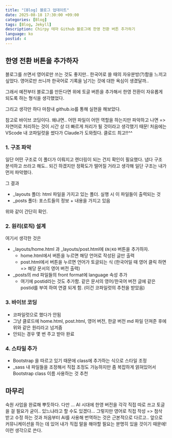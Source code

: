 ```yaml
---
title: "[Blog] 블로그 업데이트"
date: 2025-08-18 17:30:00 +09:00
categories: [Blog]
tags: [Blog, Jekyll]
description: Chirpy 테마 Github 블로그에 한영 전환 버튼 추가하기
language: ko
postid: 4
---
```

## 한영 전환 버튼을 추가하자
블로그를 쓰면서 영어로만 쓰는 것도 좋지만.. 한국어로 쓸 때의 자유분방(?)함을 느끼고 싶었다. 영어로만 쓰니까 한국어로 기록을 남기는 것에 대한 욕심이 생겼달까..

그래서 예전부터 블로그를 만든다면 위에 토글 버튼을 추가해서 한영 전환이 자유롭게 되도록 하는 형식을 생각했었다.

그리고 생각만 하다 마참내 github.io를 통해 실현을 해보았다.

참고로 바이브 코딩이다. 왜냐면.. 어떤 파일이 어떤 역할을 하는지만 파악하고 나면 => 자연어로 처리하는 것이 시간 상 더 빠르게 처리가 될 것이라고 생각했기 때문! 처음에는 VScode 내 코파일럿을 썼다가 Claude가 도와줬다. 클로드 최고!!^^

### 1. 구조 파악
일단 어떤 구조로 이 폴더가 이뤄지고 렌더링이 되는 건지 확인이 필요했다. 냅다 구조 분석하고 쓰라고 해도.. 되긴 하겠지만 정확도가 떨어질 거라고 생각해 일단 구조는 내가 먼저 파악했다.

그 결과
- _layouts 폴더: html 파일을 가지고 있는 폴더. 실행 시 이 파일들이 출력되는 것
- _posts 폴더: 포스트들의 정보 + 내용을 가지고 있음

위와 같이 간단히 확인. 

### 2. 원리(로직) 설계
여기서 생각한 것은
- _layouts/home.html 과 _layouts/post.html에 `EN|KO` 버튼을 추가하자.
    - home.html에서 버튼을 누르면 해당 언어로 작성된 글만 출력
    - post.html에서 버튼을 누르면 언어가 토글되는 식 (한국어일 때 영어 클릭 하면 => 해당 문서의 영어 버전 출력)
- _posts의 md 파일들의 front format에 language 속성 추가
    - 여기에 postid라는 것도 추가함. 같은 문서의 영어/한국어 버전 글에 같은 postid를 부여 하여 연결 되게 함. (이건 코파일럿의 추천을 받았음)

### 3. 바이브 코딩
- 코파일럿으로 했다가 안됨
- 그냥 클로드에 home.html, post.html, 영어 버전, 한글 버전 md 파일 던져준 후에 위와 같은 원리라고 넘겨줌
- 안되는 경우 몇 번 주고 받아 완료

### 4. 스타일 추가
- Bootstrap 을 따르고 있기 때문에 class에 추가하는 식으로 스타일 조정
- _sass 내 파일들을 조정해서 직접 조정도 가능하지만 좀 복잡하게 얽혀있어서 Bootstrap class 이름 사용하는 것 추천


## 마무리
숙원 사업을 완료해 뿌듯하다. 다만 ... AI 시대에 한영 버전을 각각 직접 따로 쓰고 토글을 걸 필요가 굳이.. 있느냐라고 할 수도 있겠다... 그렇지만 영어로 직접 작성 => 첨삭 받고 수정 하는 것과 처음부터 AI를 사용해 번역하는 것은 근본적으로 다르고.. 앞으로 커뮤니케이션을 하는 데 있어 내가 직접 말을 해야할 필요는 분명히 있을 것이기 때문에! 이런 생각으로 쓴다. 

